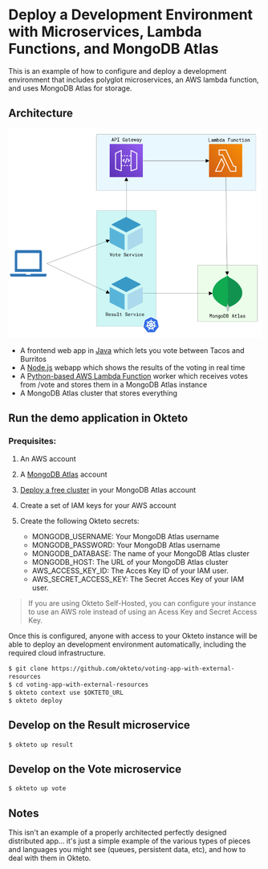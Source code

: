 # Deploy a Development Environment with Microservices, Lambda Functions, and MongoDB Atlas

This is an example of how to configure and deploy a development environment that includes polyglot microservices, an AWS lambda function, and uses MongoDB Atlas for storage.

## Architecture

![Architecture diagram](architecture.png)

* A frontend web app in [Java](/vote) which lets you vote between Tacos and Burritos
* A [Node.js](/result) webapp which shows the results of the voting in real time
* A [Python-based AWS Lambda Function](/worker) worker which receives votes from /vote and stores them in a MongoDB Atlas instance
* A MongoDB Atlas cluster that stores everything


## Run the demo application in Okteto

### Prequisites:
1. An AWS account
2. A [MongoDB Atlas](https://www.mongodb.com/docs/atlas/getting-started/) account
3. [Deploy a free cluster](https://www.mongodb.com/docs/atlas/tutorial/deploy-free-tier-cluster/) in your MongoDB Atlas account
4. Create a set of IAM keys for your AWS account
5. Create the following Okteto secrets:

    - MONGODB_USERNAME: Your MongoDB Atlas username
    - MONGODB_PASSWORD: Your MongoDB Atlas username
    - MONGODB_DATABASE: The name of your MongoDB Atlas cluster
    - MONGODB_HOST: The URL of your MongoDB Atlas cluster
    - AWS_ACCESS_KEY_ID: The Acces Key ID of your IAM user.
    - AWS_SECRET_ACCESS_KEY: The Secret Acces Key of your IAM user.

> If you are using Okteto Self-Hosted, you can configure your instance to use an AWS role instead of using an Acess Key and Secret Access Key.

Once this is configured, anyone with access to your Okteto instance will be able to deploy an development environment automatically, including the required cloud infrastructure.


```
$ git clone https://github.com/okteto/voting-app-with-external-resources
$ cd voting-app-with-external-resources
$ okteto context use $OKTETO_URL
$ okteto deploy
```

## Develop on the Result microservice

```
$ okteto up result
```

## Develop on the Vote microservice

```
$ okteto up vote
```

## Notes

This isn't an example of a properly architected perfectly designed distributed app... it's just a simple
example of the various types of pieces and languages you might see (queues, persistent data, etc), and how to
deal with them in Okteto.
